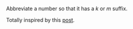 Abbreviate a number so that it has a *k* or *m* suffix.

Totally inspired by this [post](http://stackoverflow.com/questions/25611937/abbreviate-a-localized-number-in-javascript-for-thousands-1k-and-millions-1m/25612036#25612036). 